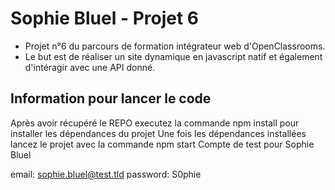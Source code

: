 # Sophie Bluel - Projet 6

- Projet n°6 du parcours de formation intégrateur web d'OpenClassrooms.
- Le but est de réaliser un site dynamique en javascript natif et également d'intéragir avec une API donné.

## Information pour lancer le code

Après avoir récupéré le REPO executez la commande npm install pour installer les dépendances du projet
Une fois les dépendances installées lancez le projet avec la commande npm start
Compte de test pour Sophie Bluel

email: sophie.bluel@test.tld
password: S0phie 
